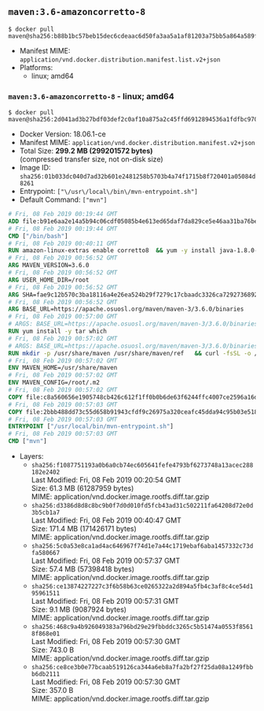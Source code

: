 ## `maven:3.6-amazoncorretto-8`

```console
$ docker pull maven@sha256:b88b1bc57beb15dec6cdeaac6d50fa3aa5a1af81203a75bb5a864a589f680a25
```

-	Manifest MIME: `application/vnd.docker.distribution.manifest.list.v2+json`
-	Platforms:
	-	linux; amd64

### `maven:3.6-amazoncorretto-8` - linux; amd64

```console
$ docker pull maven@sha256:2d041ad3b27bdf03def2c0af10a875a2c45ffd6912894536a1fdfbc970bc38a8
```

-	Docker Version: 18.06.1-ce
-	Manifest MIME: `application/vnd.docker.distribution.manifest.v2+json`
-	Total Size: **299.2 MB (299201572 bytes)**  
	(compressed transfer size, not on-disk size)
-	Image ID: `sha256:01b033dc040d7ad32b601e2481258b5703b4a74f1715b8f720401a05084d8261`
-	Entrypoint: `["\/usr\/local\/bin\/mvn-entrypoint.sh"]`
-	Default Command: `["mvn"]`

```dockerfile
# Fri, 08 Feb 2019 00:19:44 GMT
ADD file:b91e6aa2e14a5b94c06cdf05085b4e613ed65daf7da829ce5e46aa31ba76be8f in / 
# Fri, 08 Feb 2019 00:19:44 GMT
CMD ["/bin/bash"]
# Fri, 08 Feb 2019 00:40:11 GMT
RUN amazon-linux-extras enable corretto8  && yum -y install java-1.8.0-amazon-corretto-devel-1.8.0_202.b08-1.amzn2  && yum clean all
# Fri, 08 Feb 2019 00:56:52 GMT
ARG MAVEN_VERSION=3.6.0
# Fri, 08 Feb 2019 00:56:52 GMT
ARG USER_HOME_DIR=/root
# Fri, 08 Feb 2019 00:56:52 GMT
ARG SHA=fae9c12b570c3ba18116a4e26ea524b29f7279c17cbaadc3326ca72927368924d9131d11b9e851b8dc9162228b6fdea955446be41207a5cfc61283dd8a561d2f
# Fri, 08 Feb 2019 00:56:52 GMT
ARG BASE_URL=https://apache.osuosl.org/maven/maven-3/3.6.0/binaries
# Fri, 08 Feb 2019 00:57:00 GMT
# ARGS: BASE_URL=https://apache.osuosl.org/maven/maven-3/3.6.0/binaries MAVEN_VERSION=3.6.0 SHA=fae9c12b570c3ba18116a4e26ea524b29f7279c17cbaadc3326ca72927368924d9131d11b9e851b8dc9162228b6fdea955446be41207a5cfc61283dd8a561d2f USER_HOME_DIR=/root
RUN yum install -y tar which
# Fri, 08 Feb 2019 00:57:02 GMT
# ARGS: BASE_URL=https://apache.osuosl.org/maven/maven-3/3.6.0/binaries MAVEN_VERSION=3.6.0 SHA=fae9c12b570c3ba18116a4e26ea524b29f7279c17cbaadc3326ca72927368924d9131d11b9e851b8dc9162228b6fdea955446be41207a5cfc61283dd8a561d2f USER_HOME_DIR=/root
RUN mkdir -p /usr/share/maven /usr/share/maven/ref   && curl -fsSL -o /tmp/apache-maven.tar.gz ${BASE_URL}/apache-maven-${MAVEN_VERSION}-bin.tar.gz   && echo "${SHA}  /tmp/apache-maven.tar.gz" | sha512sum -c -   && tar -xzf /tmp/apache-maven.tar.gz -C /usr/share/maven --strip-components=1   && rm -f /tmp/apache-maven.tar.gz   && ln -s /usr/share/maven/bin/mvn /usr/bin/mvn
# Fri, 08 Feb 2019 00:57:02 GMT
ENV MAVEN_HOME=/usr/share/maven
# Fri, 08 Feb 2019 00:57:02 GMT
ENV MAVEN_CONFIG=/root/.m2
# Fri, 08 Feb 2019 00:57:02 GMT
COPY file:c8a560656e1905748cb426c612f1ff0b0b6de63f6244ffc4007ce2596a16de58 in /usr/local/bin/mvn-entrypoint.sh 
# Fri, 08 Feb 2019 00:57:03 GMT
COPY file:2bbb488dd73c55d658b91943cfdf9c26975a320ceafc45dda94c95b03e518ad3 in /usr/share/maven/ref/ 
# Fri, 08 Feb 2019 00:57:03 GMT
ENTRYPOINT ["/usr/local/bin/mvn-entrypoint.sh"]
# Fri, 08 Feb 2019 00:57:03 GMT
CMD ["mvn"]
```

-	Layers:
	-	`sha256:f1087751193a0b6a0cb74ec605641fefe4793bf6273748a13acec288182e2402`  
		Last Modified: Fri, 08 Feb 2019 00:20:54 GMT  
		Size: 61.3 MB (61287959 bytes)  
		MIME: application/vnd.docker.image.rootfs.diff.tar.gzip
	-	`sha256:d3386d8d8c8bc9b0f7d0d010fd5fcb43ad31c502211fa64208d72e0d3b5cb1a7`  
		Last Modified: Fri, 08 Feb 2019 00:40:47 GMT  
		Size: 171.4 MB (171426171 bytes)  
		MIME: application/vnd.docker.image.rootfs.diff.tar.gzip
	-	`sha256:5c0a53e8ca1ad4ac646967f74d1e7a44c1719ebaf6aba1457332c73dfa580667`  
		Last Modified: Fri, 08 Feb 2019 00:57:37 GMT  
		Size: 57.4 MB (57398418 bytes)  
		MIME: application/vnd.docker.image.rootfs.diff.tar.gzip
	-	`sha256:ce13874227227c3f6b58b63ce0265322a2d894a5fb4c3af8c4ce54d195961511`  
		Last Modified: Fri, 08 Feb 2019 00:57:31 GMT  
		Size: 9.1 MB (9087924 bytes)  
		MIME: application/vnd.docker.image.rootfs.diff.tar.gzip
	-	`sha256:468c9a4b926049383a796bd29e29fbbddc3265c5b51474a0553f85618f868e01`  
		Last Modified: Fri, 08 Feb 2019 00:57:30 GMT  
		Size: 743.0 B  
		MIME: application/vnd.docker.image.rootfs.diff.tar.gzip
	-	`sha256:ce8ce3b0e77bcaab519126ca344a6eb8a7fa2bf27f25da08a1249fbbb6db2111`  
		Last Modified: Fri, 08 Feb 2019 00:57:30 GMT  
		Size: 357.0 B  
		MIME: application/vnd.docker.image.rootfs.diff.tar.gzip
